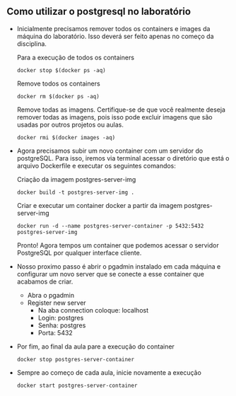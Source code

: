 ## Como utilizar o postgresql no laboratório

- Inicialmente precisamos remover todos os containers e images da máquina do laboratório. Isso deverá ser feito apenas no começo da disciplina.

  Para a execução de todos os containers
  ```shell
  docker stop $(docker ps -aq)
  ```
  Remove todos os containers
  ```shell
  docker rm $(docker ps -aq)
  ```
  Remove todas as imagens. Certifique-se de que você realmente deseja remover todas as imagens, pois isso pode excluir imagens que são usadas por outros projetos ou aulas.
  ```shell
  docker rmi $(docker images -aq)
  ```

- Agora precisamos subir um novo container com um servidor do postgreSQL. Para isso, iremos via terminal acessar o diretório que está o arquivo Dockerfile e executar os seguintes comandos:

  Criação da imagem postgres-server-img
  ```shell
  docker build -t postgres-server-img .
  ```
  Criar e executar um container docker a partir da imagem postgres-server-img
  ```shell
  docker run -d --name postgres-server-container -p 5432:5432 postgres-server-img
  ```
  Pronto! Agora tempos um container que podemos acessar o servidor PostgreSQL por qualquer interface cliente.

- Nosso proximo passo é abrir o pgadmin instalado em cada máquina e configurar um novo server que se conecte a esse container que acabamos de criar.
  - Abra o pgadmin
  - Register new server
    - Na aba connection coloque: localhost
    - Login: postgres
    - Senha: postgres
    - Porta: 5432
   
- Por fim, ao final da aula pare a execução do container
  ```shell
  docker stop postgres-server-container
  ```
- Sempre ao começo de cada aula, inicie novamente a execução
  ```shell
  docker start postgres-server-container
  ```